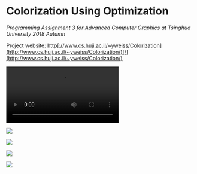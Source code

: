 # Colorization Using Optimization

*Programming Assignment 3 for Advanced Computer Graphics at Tsinghua University 2018 Autumn*

Project website: [http](http://www.cs.huji.ac.il/~yweiss/Colorization/)[://www.cs.huji.ac.il/~yweiss/Colorization](http://www.cs.huji.ac.il/~yweiss/Colorization/)[/](http://www.cs.huji.ac.il/~yweiss/Colorization/) 

<video src="./report/combine.mp4"></video>

![](./color1.png)

![](./color2.png)

![](./recolor1.png)

![](./recolor2.png)